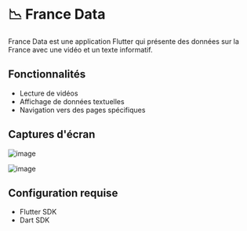 # 📉 France Data

France Data est une application Flutter qui présente des données sur la France avec une vidéo et un texte informatif.

## Fonctionnalités

- Lecture de vidéos 
- Affichage de données textuelles
- Navigation vers des pages spécifiques 

## Captures d'écran

![image](https://github.com/Chlopes92/flutter_examen1/assets/118167199/24132724-a31f-4b17-b5c0-87f6768603a6)

![image](https://github.com/Chlopes92/flutter_examen1/assets/118167199/cc38900f-72a3-4ce5-a71d-2f5c620502eb)

## Configuration requise

- Flutter SDK
- Dart SDK

